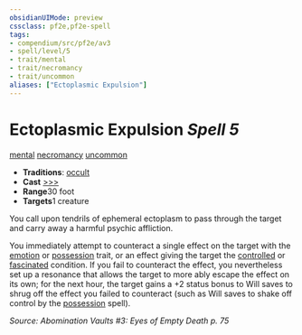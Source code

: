 ```yaml
---
obsidianUIMode: preview
cssclass: pf2e,pf2e-spell
tags:
- compendium/src/pf2e/av3
- spell/level/5
- trait/mental
- trait/necromancy
- trait/uncommon
aliases: ["Ectoplasmic Expulsion"]
---
```

# Ectoplasmic Expulsion *Spell 5*   
[mental](rules/traits/mental.md)  [necromancy](rules/traits/necromancy.md)  [uncommon](rules/traits/uncommon.md)  

- **Traditions**: [occult](rules/traits/occult.md)
- **Cast** [>>>](rules/core-rulebook/chapter-9-playing-the-game.md#Actions "Three-Action") 
- **Range**30 foot
- **Targets**1 creature

You call upon tendrils of ephemeral ectoplasm to pass through the target and carry away a harmful psychic affliction.

You immediately attempt to counteract a single effect on the target with the [emotion](rules/traits/emotion.md) or [possession](rules/traits/possession.md) trait, or an effect giving the target the [controlled](rules/conditions.md#Controlled) or [fascinated](rules/conditions.md#Fascinated) condition. If you fail to counteract the effect, you nevertheless set up a resonance that allows the target to more ably escape the effect on its own; for the next hour, the target gains a +2 status bonus to Will saves to shrug off the effect you failed to counteract (such as Will saves to shake off control by the [possession](compendium/spells/possession.md) spell).

*Source: Abomination Vaults #3: Eyes of Empty Death p. 75*
